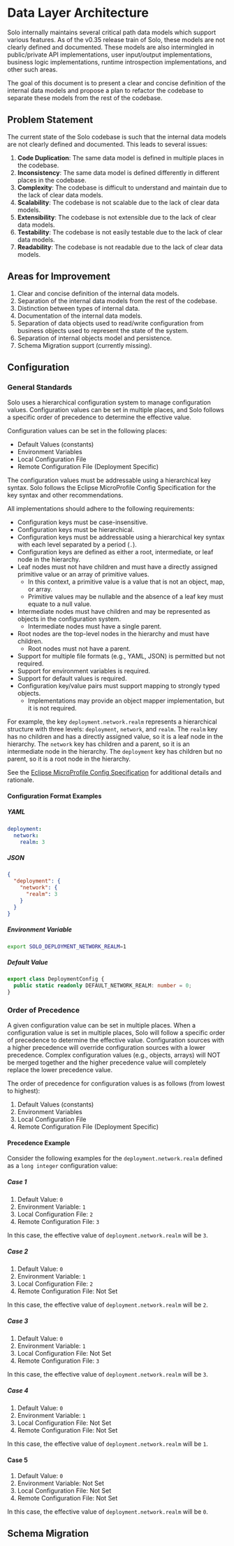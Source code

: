 # Data Layer Architecture

Solo internally maintains several critical path data models which support various features. 
As of the v0.35 release train of Solo, these models are not clearly defined and documented. These 
models are also intermingled in public/private API implementations, user input/output 
implementations, business logic implementations, runtime introspection implementations, and other 
such areas.

The goal of this document is to present a clear and concise definition of the internal data models
and propose a plan to refactor the codebase to separate these models from the rest of the codebase.

[todo]: <> (Move the problem statement and areas for improvement to the technical design doc)
## Problem Statement

The current state of the Solo codebase is such that the internal data models are not clearly defined
and documented. This leads to several issues:

1. **Code Duplication**: The same data model is defined in multiple places in the codebase.
2. **Inconsistency**: The same data model is defined differently in different places in the codebase.
3. **Complexity**: The codebase is difficult to understand and maintain due to the lack of clear data models.
4. **Scalability**: The codebase is not scalable due to the lack of clear data models.
5. **Extensibility**: The codebase is not extensible due to the lack of clear data models.
6. **Testability**: The codebase is not easily testable due to the lack of clear data models.
7. **Readability**: The codebase is not readable due to the lack of clear data models.

## Areas for Improvement

1. Clear and concise definition of the internal data models.
2. Separation of the internal data models from the rest of the codebase.
3. Distinction between types of internal data.
4. Documentation of the internal data models.
5. Separation of data objects used to read/write configuration from business objects used to represent the state of the system.
6. Separation of internal objects model and persistence. 
7. Schema Migration support (currently missing).

## Configuration

### General Standards

Solo uses a hierarchical configuration system to manage configuration values. Configuration values can
be set in multiple places, and Solo follows a specific order of precedence to determine the effective
value. 

Configuration values can be set in the following places:

* Default Values (constants)
* Environment Variables 
* Local Configuration File
* Remote Configuration File (Deployment Specific)

The configuration values must be addressable using a hierarchical key syntax. Solo follows the 
Eclipse MicroProfile Config Specification for the key syntax and other recommendations.

All implementations should adhere to the following requirements:

* Configuration keys must be case-insensitive.
* Configuration keys must be hierarchical.
* Configuration keys must be addressable using a hierarchical key syntax with each level separated by a period (`.`).
* Configuration keys are defined as either a root, intermediate, or leaf node in the hierarchy.
* Leaf nodes must not have children and must have a directly assigned primitive value or an array of primitive values.
  * In this context, a primitive value is a value that is not an object, map, or array.
  * Primitive values may be nullable and the absence of a leaf key must equate to a null value.
* Intermediate nodes must have children and may be represented as objects in the configuration system.
  * Intermediate nodes must have a single parent.
* Root nodes are the top-level nodes in the hierarchy and must have children.
  * Root nodes must not have a parent.
* Support for multiple file formats (e.g., YAML, JSON) is permitted but not required.
* Support for environment variables is required.
* Support for default values is required.
* Configuration key/value pairs must support mapping to strongly typed objects.
  * Implementations may provide an object mapper implementation, but it is not required.

For example, the key `deployment.network.realm` represents a hierarchical structure with three 
levels: `deployment`, `network`, and `realm`. The `realm` key has no children and has a directly 
assigned value, so it is a leaf node in the hierarchy. The `network` key has children and a parent, 
so it is an intermediate node in the hierarchy. The `deployment` key has children but no parent, so
it is a root node in the hierarchy.

See the [Eclipse MicroProfile Config Specification](https://download.eclipse.org/microprofile/microprofile-config-3.1/microprofile-config-spec-3.1.html#_rationale) 
for additional details and rationale.

#### Configuration Format Examples

##### YAML
```yaml
deployment:
  network:
    realm: 3
```

##### JSON
```json
{
  "deployment": {
    "network": {
      "realm": 3
    }
  }
}
```

##### Environment Variable
```bash
export SOLO_DEPLOYMENT_NETWORK_REALM=1
```

##### Default Value
```typescript
export class DeploymentConfig {
  public static readonly DEFAULT_NETWORK_REALM: number = 0;
}
```

### Order of Precedence

A given configuration value can be set in multiple places. When a configuration value is set in 
multiple places, Solo will follow a specific order of precedence to determine the effective value.
Configuration sources with a higher precedence will override configuration sources with a lower 
precedence. Complex configuration values (e.g., objects, arrays) will NOT be merged together and
the higher precedence value will completely replace the lower precedence value.

The order of precedence for configuration values is as follows (from lowest to highest):

1. Default Values (constants)
2. Environment Variables
3. Local Configuration File
4. Remote Configuration File (Deployment Specific)

#### Precedence Example

Consider the following examples for the `deployment.network.realm` defined as a `long integer` configuration value:

##### Case 1

1. Default Value: `0`
2. Environment Variable: `1`
3. Local Configuration File: `2`
4. Remote Configuration File: `3`

In this case, the effective value of `deployment.network.realm` will be `3`.

##### Case 2

1. Default Value: `0`
2. Environment Variable: `1`
3. Local Configuration File: `2`
4. Remote Configuration File: Not Set

In this case, the effective value of `deployment.network.realm` will be `2`.

##### Case 3

1. Default Value: `0`
2. Environment Variable: `1`
3. Local Configuration File: Not Set
4. Remote Configuration File: `3`

In this case, the effective value of `deployment.network.realm` will be `3`.

##### Case 4

1. Default Value: `0`
2. Environment Variable: `1`
3. Local Configuration File: Not Set
4. Remote Configuration File: Not Set

In this case, the effective value of `deployment.network.realm` will be `1`.

#### Case 5

1. Default Value: `0`
2. Environment Variable: Not Set
3. Local Configuration File: Not Set
4. Remote Configuration File: Not Set

In this case, the effective value of `deployment.network.realm` will be `0`.


## Schema Migration

